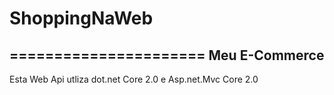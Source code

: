# ShoppingNaWeb
======================
Meu E-Commerce 
------

Esta Web Api utliza dot.net Core 2.0 e Asp.net.Mvc Core 2.0
